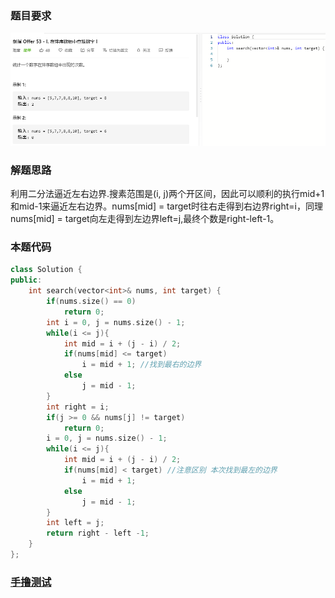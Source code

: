 ### 题目要求

![](pic/offer53-1.png)

### 解题思路

利用二分法逼近左右边界.搜素范围是(i, j)两个开区间，因此可以顺利的执行mid+1和mid-1来逼近左右边界。nums[mid] = target时往右走得到右边界right=i，同理nums[mid] = target向左走得到左边界left=j,最终个数是right-left-1。

### 本题代码

```c++
class Solution {
public:
    int search(vector<int>& nums, int target) {
        if(nums.size() == 0)
            return 0;
        int i = 0, j = nums.size() - 1;
        while(i <= j){
            int mid = i + (j - i) / 2;
            if(nums[mid] <= target)
                i = mid + 1; //找到最右的边界
            else
                j = mid - 1;
        }
        int right = i;
        if(j >= 0 && nums[j] != target)
            return 0;
        i = 0, j = nums.size() - 1;
        while(i <= j){
            int mid = i + (j - i) / 2;
            if(nums[mid] < target) //注意区别 本次找到最左的边界
                i = mid + 1;
            else
                j = mid - 1;
        }
        int left = j;
        return right - left -1;
    }
};
```

### [手撸测试](https://leetcode-cn.com/problems/zai-pai-xu-shu-zu-zhong-cha-zhao-shu-zi-lcof/)  

